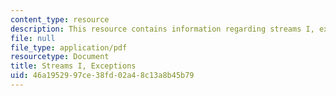 ```yaml
---
content_type: resource
description: This resource contains information regarding streams I, exceptions.
file: null
file_type: application/pdf
resourcetype: Document
title: Streams I, Exceptions
uid: 46a19529-97ce-38fd-02a4-8c13a8b45b79
---
```

